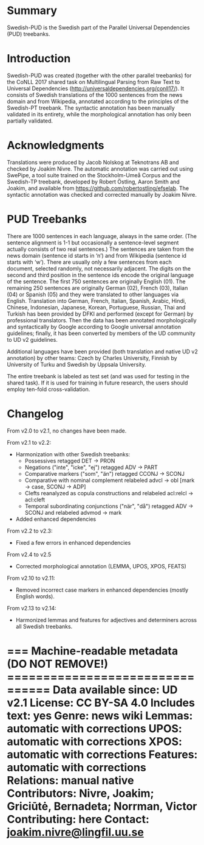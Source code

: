 # Summary

Swedish-PUD is the Swedish part of the Parallel Universal Dependencies (PUD) treebanks.

# Introduction

Swedish-PUD was created (together with the other parallel treebanks) for the CoNLL
2017 shared task on Multilingual Parsing from Raw Text to Universal Dependencies
(http://universaldependencies.org/conll17/). It consists of Swedish translations
of the 1000 sentences from the news domain and from Wikipedia, annotated according
to the principles of the Swedish-PT treebank. The syntactic annotation has been manually validated in its entirety, while the morphological annotation has only been partially validated.

# Acknowledgments

Translations were produced by Jacob Nolskog at Teknotrans AB and checked by Joakim
Nivre. The automatic annotation was carried out using SwePipe, a tool suite trained
on the Stockholm-Umeå Corpus and the Swedish-TP treebank, developed by Robert Östling,
Aaron Smith and Joakim, and available from https://github.com/robertostling/efselab.
The syntactic annotation was checked and corrected manually by Joakim Nivre.

# PUD Treebanks

There are 1000 sentences in each language, always in the same order. (The sentence
alignment is 1-1 but occasionally a sentence-level segment actually consists
of two real sentences.) The sentences are taken from the news domain (sentence
id starts in ‘n’) and from Wikipedia (sentence id starts with ‘w’). There are
usually only a few sentences from each document, selected randomly, not
necessarily adjacent. The digits on the second and third position in the
sentence ids encode the original language of the sentence. The first 750
sentences are originally English (01). The remaining 250 sentences are
originally German (02), French (03), Italian (04) or Spanish (05) and they
were translated to other languages via English. Translation into German,
French, Italian, Spanish, Arabic, Hindi, Chinese, Indonesian, Japanese,
Korean, Portuguese, Russian, Thai and Turkish has been provided by DFKI and
performed (except for German) by professional translators. Then the data has
been annotated morphologically and syntactically by Google according to Google
universal annotation guidelines; finally, it has been converted by members of
the UD community to UD v2 guidelines.

Additional languages have been provided (both translation and native UD v2
annotation) by other teams: Czech by Charles University, Finnish by University
of Turku and Swedish by Uppsala University.

The entire treebank is labeled as test set (and was used for testing in the
shared task). If it is used for training in future research, the users should
employ ten-fold cross-validation.

# Changelog

From v2.0 to v2.1, no changes have been made.

From v2.1 to v2.2:
- Harmonization with other Swedish treebanks:
  - Possessives retagged DET -> PRON
  - Negations ("inte", "icke", "ej") retagged ADV -> PART
  - Comparative markers ("som", "än") retagged CCONJ -> SCONJ
  - Comparative with nominal complement relabeled advcl -> obl [mark -> case, SCONJ -> ADP]
  - Clefts reanalyzed as copula constructions and relabeled acl:relcl -> acl:cleft
  - Temporal subordinating conjunctions ("när", "då") retagged ADV -> SCONJ and relabeled advmod -> mark
- Added enhanced dependencies

From v2.2 to v2.3:
- Fixed a few errors in enhanced dependencies

From v2.4 to v2.5
- Corrected morphological annotation (LEMMA, UPOS, XPOS, FEATS)

From v2.10 to v2.11:
- Removed incorrect case markers in enhanced dependencies (mostly English words).

From v2.13 to v2.14:
- Harmonized lemmas and features for adjectives and determiners across all Swedish treebanks.

=== Machine-readable metadata (DO NOT REMOVE!) ================================
Data available since: UD v2.1
License: CC BY-SA 4.0
Includes text: yes
Genre: news wiki
Lemmas: automatic with corrections
UPOS: automatic with corrections
XPOS: automatic with corrections
Features: automatic with corrections
Relations: manual native
Contributors: Nivre, Joakim; Griciūtė, Bernadeta; Norrman, Victor
Contributing: here
Contact: joakim.nivre@lingfil.uu.se
===============================================================================



